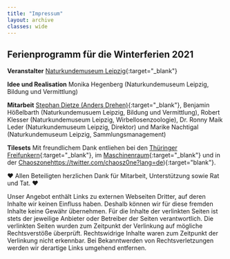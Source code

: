 ```yaml
---
title: "Impressum"
layout: archive
classes: wide
---
```

## Ferienprogramm für die Winterferien 2021

**Veranstalter** [Naturkundemuseum Leipzig](https://naturkundemuseum.leipzig.de/){:target="_blank"}

**Idee und Realisation** Monika Hegenberg (Naturkundemuseum Leipzig, Bildung und Vermittlung)

**Mitarbeit** [Stephan Dietze (Anders Drehen)](https://www.anders-drehen.de/){:target="_blank"}, Benjamin Hößelbarth (Naturkundemusuem Leipzig, Bildung und Vermittlung), Robert Klesser (Naturkundemuseum Leipzig, Wirbellosenzoologie), Dr. Ronny Maik Leder (Naturkundemuseum Leipzig, Direktor) und Marike Nachtigal (Naturkundemuseum Leipzig, Sammlungsmanagement)

**Tilesets** Mit freundlichem Dank entliehen bei den [Thüringer Freifunkern](https://freifunk.net/){:target="_blank"}, im [Maschinenraum](https://blog.maschinenraum.tk){:target="_blank"} und in der [Chaoszone](https://twitter.com/chaosz0ne?lang=de)https://twitter.com/chaosz0ne?lang=de){:target="blank"}.

♥ Allen Beteiligten herzlichen Dank für Mitarbeit, Unterstützung sowie Rat und Tat. ♥


Unser Angebot enthält Links zu externen Webseiten Dritter, auf deren Inhalte wir keinen Einfluss haben. Deshalb können wir für diese fremden Inhalte keine Gewähr übernehmen. Für die Inhalte der verlinkten Seiten ist stets der jeweilige Anbieter oder Betreiber der Seiten verantwortlich. Die verlinkten Seiten wurden zum Zeitpunkt der Verlinkung auf mögliche Rechtsverstöße überprüft. Rechtswidrige Inhalte waren zum Zeitpunkt der Verlinkung nicht erkennbar. Bei Bekanntwerden von Rechtsverletzungen werden wir derartige Links umgehend entfernen.
